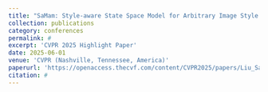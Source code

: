 ```yaml
---
title: "SaMam: Style-aware State Space Model for Arbitrary Image Style Transfer"
collection: publications
category: conferences
permalink: #
excerpt: 'CVPR 2025 Highlight Paper'
date: 2025-06-01
venue: 'CVPR (Nashville, Tennessee, America)'
paperurl: 'https://openaccess.thecvf.com/content/CVPR2025/papers/Liu_SaMam_Style-aware_State_Space_Model_for_Arbitrary_Image_Style_Transfer_CVPR_2025_paper.pdf'
citation: #
---
```


